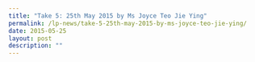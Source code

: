 ```yaml
---
title: "Take 5: 25th May 2015 by Ms Joyce Teo Jie Ying"
permalink: /lp-news/take-5-25th-may-2015-by-ms-joyce-teo-jie-ying/
date: 2015-05-25
layout: post
description: ""
---
```

